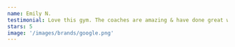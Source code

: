 ```yaml
---
name: Emily N.
testimonial: Love this gym. The coaches are amazing & have done great work with my daughter. 5 stars!
stars: 5
image: '/images/brands/google.png'
---
```

